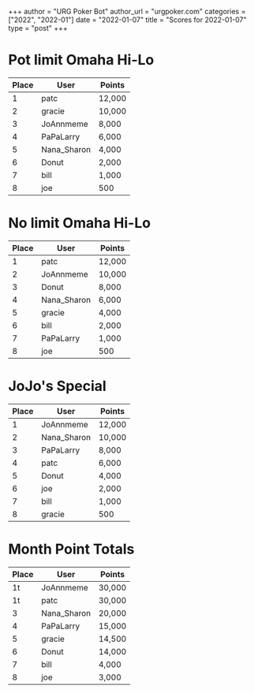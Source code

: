 +++
author = "URG Poker Bot"
author_url = "urgpoker.com"
categories = ["2022", "2022-01"]
date = "2022-01-07"
title = "Scores for 2022-01-07"
type = "post"
+++
# Pot limit Omaha Hi-Lo

| Place | User | Points |
|-------|------|--------|
| 1 | patc | 12,000 |
| 2 | gracie | 10,000 |
| 3 | JoAnnmeme | 8,000 |
| 4 | PaPaLarry | 6,000 |
| 5 | Nana_Sharon | 4,000 |
| 6 | Donut | 2,000 |
| 7 | bill | 1,000 |
| 8 | joe | 500 |

# No limit Omaha Hi-Lo

| Place | User | Points |
|-------|------|--------|
| 1 | patc | 12,000 |
| 2 | JoAnnmeme | 10,000 |
| 3 | Donut | 8,000 |
| 4 | Nana_Sharon | 6,000 |
| 5 | gracie | 4,000 |
| 6 | bill | 2,000 |
| 7 | PaPaLarry | 1,000 |
| 8 | joe | 500 |

# JoJo's Special

| Place | User | Points |
|-------|------|--------|
| 1 | JoAnnmeme | 12,000 |
| 2 | Nana_Sharon | 10,000 |
| 3 | PaPaLarry | 8,000 |
| 4 | patc | 6,000 |
| 5 | Donut | 4,000 |
| 6 | joe | 2,000 |
| 7 | bill | 1,000 |
| 8 | gracie | 500 |

# Month Point Totals

| Place | User | Points |
|-------|------|--------|
| 1t | JoAnnmeme | 30,000 |
| 1t | patc | 30,000 |
| 3 | Nana_Sharon | 20,000 |
| 4 | PaPaLarry | 15,000 |
| 5 | gracie | 14,500 |
| 6 | Donut | 14,000 |
| 7 | bill | 4,000 |
| 8 | joe | 3,000 |
